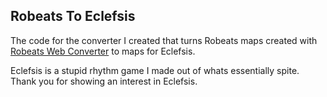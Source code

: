 ## Robeats To Eclefsis
The code for the converter I created that turns Robeats maps created with [Robeats Web Converter](https://spotco.github.io/RobeatsWebConvert2/) to maps for Eclefsis.

Eclefsis is a stupid rhythm game I made out of whats essentially spite. Thank you for showing an interest in Eclefsis.
